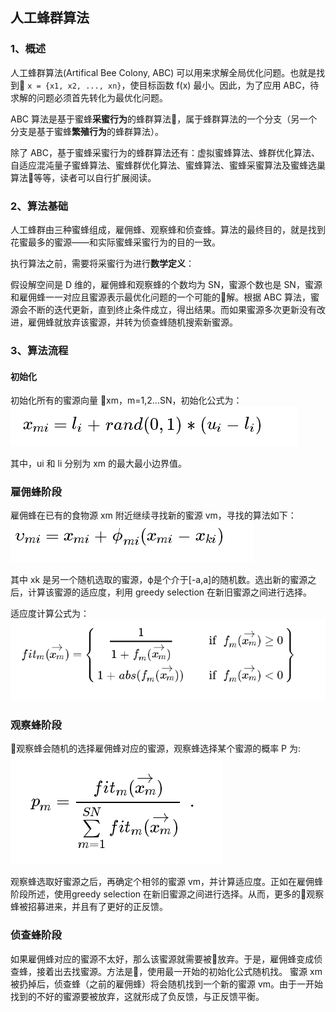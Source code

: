 ## 人工蜂群算法

### 1、概述

人工蜂群算法(Artifical Bee Colony, ABC) 可以用来求解全局优化问题。也就是找到 ` x = {x1, x2, ..., xn} `，使目标函数 f(x) 最小。因此，为了应用 ABC，待求解的问题必须首先转化为最优化问题。

ABC 算法是基于蜜蜂**采蜜行为**的蜂群算法，属于蜂群算法的一个分支（另一个分支是基于蜜蜂**繁殖行为**的蜂群算法）。

除了 ABC，基于蜜蜂采蜜行为的蜂群算法还有：虚拟蜜蜂算法、蜂群优化算法、自适应混沌量子蜜蜂算法、蜜蜂群优化算法、蜜蜂算法、蜜蜂采蜜算法及蜜蜂选巢算法等等，读者可以自行扩展阅读。

### 2、算法基础

人工蜂群由三种蜜蜂组成，雇佣蜂、观察蜂和侦查蜂。算法的最终目的，就是找到花蜜最多的蜜源——和实际蜜蜂采蜜行为的目的一致。

执行算法之前，需要将采蜜行为进行**数学定义**：

假设解空间是 D 维的，雇佣蜂和观察蜂的个数均为 SN，蜜源个数也是 SN，蜜源和雇佣蜂一一对应且蜜源表示最优化问题的一个可能的解。根据 ABC 算法，蜜源会不断的迭代更新，直到终止条件成立，得出结果。而如果蜜源多次更新没有改进，雇佣蜂就放弃该蜜源，并转为侦查蜂随机搜索新蜜源。

### 3、算法流程

#### 初始化

初始化所有的蜜源向量 xm，m=1,2...SN，初始化公式为：
![初始化公式](imgs/abc2.png)

其中，ui 和 li 分别为 xm 的最大最小边界值。

### 雇佣蜂阶段

雇佣蜂在已有的食物源 xm 附近继续寻找新的蜜源 vm，寻找的算法如下：
![新蜜源公式](imgs/abc1.png)

其中 xk 是另一个随机选取的蜜源，ϕ是个介于[-a,a]的随机数。选出新的蜜源之后，计算该蜜源的适应度，利用 greedy selection 在新旧蜜源之间进行选择。

适应度计算公式为：
![适应度公式](imgs/abc3.png)

### 观察蜂阶段

观察蜂会随机的选择雇佣蜂对应的蜜源，观察蜂选择某个蜜源的概率 P 为:
![p](imgs/abc4.png)

观察蜂选取好蜜源之后，再确定个相邻的蜜源 vm，并计算适应度。正如在雇佣蜂阶段所述，使用greedy selection 在新旧蜜源之间进行选择。从而，更多的观察蜂被招募进来，并且有了更好的正反馈。

### 侦查蜂阶段

如果雇佣蜂对应的蜜源不太好，那么该蜜源就需要被放弃。于是，雇佣蜂变成侦查蜂，接着出去找蜜源。方法是，使用最一开始的初始化公式随机找。
蜜源 xm 被扔掉后，侦查蜂（之前的雇佣蜂）将会随机找到一个新的蜜源 vm。由于一开始找到的不好的蜜源要被放弃，这就形成了负反馈，与正反馈平衡。


